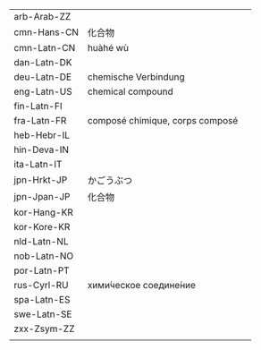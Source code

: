 | | | |
|-|-|-|
| arb-Arab-ZZ |  |  |
| cmn-Hans-CN | 化合物 |  |
| cmn-Latn-CN | huàhé wù |  |
| dan-Latn-DK |  |  |
| deu-Latn-DE | chemische Verbindung |  |
| eng-Latn-US | chemical compound |  |
| fin-Latn-FI |  |  |
| fra-Latn-FR | composé chimique, corps composé |  |
| heb-Hebr-IL |  |  |
| hin-Deva-IN |  |  |
| ita-Latn-IT |  |  |
| jpn-Hrkt-JP | かごうぶつ |  |
| jpn-Jpan-JP | 化合物 |  |
| kor-Hang-KR |  |  |
| kor-Kore-KR |  |  |
| nld-Latn-NL |  |  |
| nob-Latn-NO |  |  |
| por-Latn-PT |  |  |
| rus-Cyrl-RU | хими́ческое соедине́ние |  |
| spa-Latn-ES |  |  |
| swe-Latn-SE |  |  |
| zxx-Zsym-ZZ |  |  |
|  |  |  |